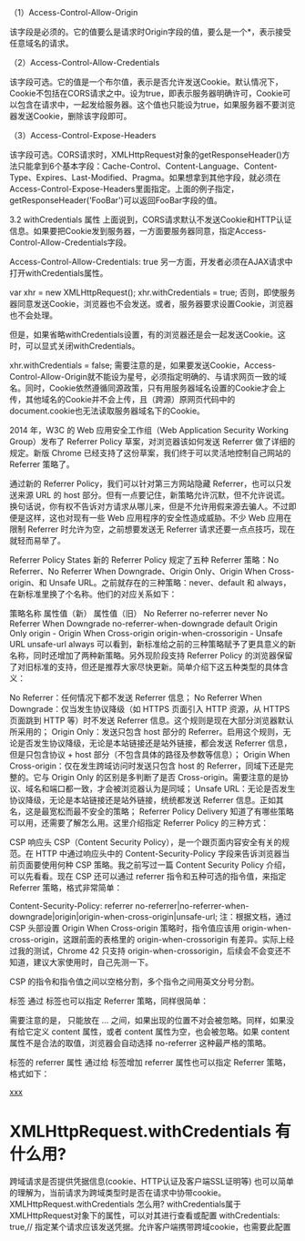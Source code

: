 （1）Access-Control-Allow-Origin

该字段是必须的。它的值要么是请求时Origin字段的值，要么是一个*，表示接受任意域名的请求。

（2）Access-Control-Allow-Credentials

该字段可选。它的值是一个布尔值，表示是否允许发送Cookie。默认情况下，Cookie不包括在CORS请求之中。设为true，即表示服务器明确许可，Cookie可以包含在请求中，一起发给服务器。这个值也只能设为true，如果服务器不要浏览器发送Cookie，删除该字段即可。

（3）Access-Control-Expose-Headers

该字段可选。CORS请求时，XMLHttpRequest对象的getResponseHeader()方法只能拿到6个基本字段：Cache-Control、Content-Language、Content-Type、Expires、Last-Modified、Pragma。如果想拿到其他字段，就必须在Access-Control-Expose-Headers里面指定。上面的例子指定，getResponseHeader('FooBar')可以返回FooBar字段的值。

3.2 withCredentials 属性
上面说到，CORS请求默认不发送Cookie和HTTP认证信息。如果要把Cookie发到服务器，一方面要服务器同意，指定Access-Control-Allow-Credentials字段。

Access-Control-Allow-Credentials: true
另一方面，开发者必须在AJAX请求中打开withCredentials属性。

var xhr = new XMLHttpRequest();
xhr.withCredentials = true;
否则，即使服务器同意发送Cookie，浏览器也不会发送。或者，服务器要求设置Cookie，浏览器也不会处理。

但是，如果省略withCredentials设置，有的浏览器还是会一起发送Cookie。这时，可以显式关闭withCredentials。

xhr.withCredentials = false;
需要注意的是，如果要发送Cookie，Access-Control-Allow-Origin就不能设为星号，必须指定明确的、与请求网页一致的域名。同时，Cookie依然遵循同源政策，只有用服务器域名设置的Cookie才会上传，其他域名的Cookie并不会上传，且（跨源）原网页代码中的document.cookie也无法读取服务器域名下的Cookie。



2014 年，W3C 的 Web 应用安全工作组（Web Application Security Working Group）发布了 Referrer Policy 草案，对浏览器该如何发送 Referrer 做了详细的规定。新版 Chrome 已经支持了这份草案，我们终于可以灵活地控制自己网站的 Referrer 策略了。

通过新的 Referrer Policy，我们可以针对第三方网站隐藏 Referrer，也可以只发送来源 URL 的 host 部分。但有一点要记住，新策略允许沉默，但不允许说谎。换句话说，你有权不告诉对方请求从哪儿来，但是不允许用假来源去骗人。不过即便是这样，这也对现有一些 Web 应用程序的安全性造成威胁。不少 Web 应用在限制 Referrer 时允许为空，之前想要发送无 Referrer 请求还要一点点技巧，现在就轻而易举了。

Referrer Policy States
新的 Referrer Policy 规定了五种 Referrer 策略：No Referrer、No Referrer When Downgrade、Origin Only、Origin When Cross-origin、和 Unsafe URL。之前就存在的三种策略：never、default 和 always，在新标准里换了个名称。他们的对应关系如下：

策略名称	属性值（新）	属性值（旧）
No Referrer	no-referrer	never
No Referrer When Downgrade	no-referrer-when-downgrade	default
Origin Only	origin	-
Origin When Cross-origin	origin-when-crossorigin	-
Unsafe URL	unsafe-url	always
可以看到，新标准给之前的三种策略赋予了更具意义的新名称，同时还增加了两种新策略。另外现阶段支持 Referrer Policy 的浏览器保留了对旧标准的支持，但还是推荐大家尽快更新。简单介绍下这五种类型的具体含义：

No Referrer：任何情况下都不发送 Referrer 信息；
No Referrer When Downgrade：仅当发生协议降级（如 HTTPS 页面引入 HTTP 资源，从 HTTPS 页面跳到 HTTP 等）时不发送 Referrer 信息。这个规则是现在大部分浏览器默认所采用的；
Origin Only：发送只包含 host 部分的 Referrer。启用这个规则，无论是否发生协议降级，无论是本站链接还是站外链接，都会发送 Referrer 信息，但是只包含协议 + host 部分（不包含具体的路径及参数等信息）；
Origin When Cross-origin：仅在发生跨域访问时发送只包含 host 的 Referrer，同域下还是完整的。它与 Origin Only 的区别是多判断了是否 Cross-origin。需要注意的是协议、域名和端口都一致，才会被浏览器认为是同域；
Unsafe URL：无论是否发生协议降级，无论是本站链接还是站外链接，统统都发送 Referrer 信息。正如其名，这是最宽松而最不安全的策略；
Referrer Policy Delivery
知道了有哪些策略可以用，还需要了解怎么用。这里介绍指定 Referrer Policy 的三种方式：

CSP 响应头
CSP（Content Security Policy），是一个跟页面内容安全有关的规范。在 HTTP 中通过响应头中的 Content-Security-Policy 字段来告诉浏览器当前页面要使用何种 CSP 策略。我之前写过一篇 Content Security Policy 介绍，可以先看看。现在 CSP 还可以通过 referrer 指令和五种可选的指令值，来指定 Referrer 策略，格式非常简单：

Content-Security-Policy: referrer no-referrer|no-referrer-when-downgrade|origin|origin-when-cross-origin|unsafe-url;
注：根据文档，通过 CSP 头部设置 Origin When Cross-origin 策略时，指令值应该用 origin-when-cross-origin，这跟前面的表格里的 origin-when-crossorigin 有差异。实际上经过我的测试，Chrome 42 只支持 origin-when-crossorigin，后续会不会变还不知道，建议大家使用时，自己先测一下。

CSP 的指令和指令值之间以空格分割，多个指令之间用英文分号分割。

<meta> 标签
通过 <meta> 标签也可以指定 Referrer 策略，同样很简单：

<meta name="referrer" content="no-referrer|no-referrer-when-downgrade|origin|origin-when-crossorigin|unsafe-url">
需要注意的是，<meta> 只能放在 <head>...</head> 之间，如果出现的位置不对会被忽略。同样，如果没有给它定义 content 属性，或者 content 属性为空，也会被忽略。如果 content 属性不是合法的取值，浏览器会自动选择 no-referrer 这种最严格的策略。

<a> 标签的 referrer 属性
通过给 <a> 标签增加 referrer 属性也可以指定 Referrer 策略，格式如下：

<a href="http://example.com" referrer="no-referrer|origin|unsafe-url">xxx</a>

# XMLHttpRequest.withCredentials 有什么用?
跨域请求是否提供凭据信息(cookie、HTTP认证及客户端SSL证明等)
也可以简单的理解为，当前请求为跨域类型时是否在请求中协带cookie。
XMLHttpRequest.withCredentials 怎么用?
withCredentials属于XMLHttpRequest对象下的属性，可以对其进行查看或配置
withCredentials: true,// 指定某个请求应该发送凭据。允许客户端携带跨域cookie，也需要此配置
